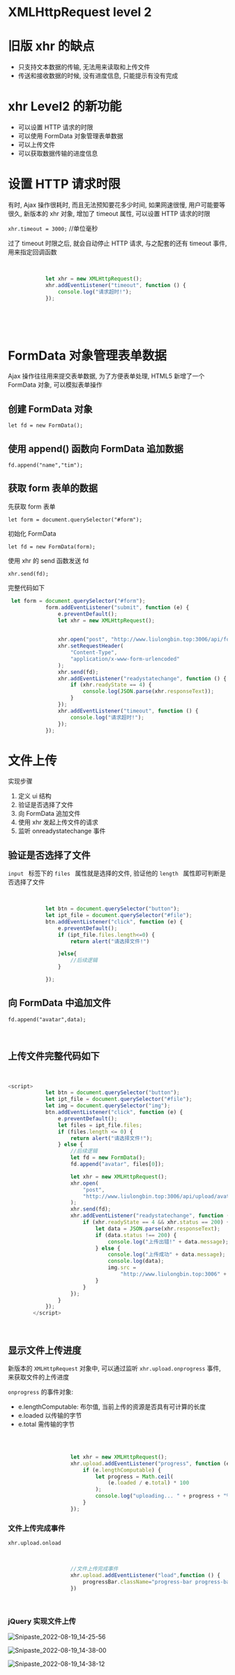 # XMLHttpRequest level 2

# 旧版 xhr 的缺点

* 只支持文本数据的传输, 无法用来读取和上传文件
* 传送和接收数据的时候, 没有进度信息, 只能提示有没有完成

# xhr Level2 的新功能

* 可以设置 HTTP 请求的时限
* 可以使用 FormData 对象管理表单数据
* 可以上传文件
* 可以获取数据传输的进度信息

# 设置 HTTP 请求时限

有时, Ajax 操作很耗时, 而且无法预知要花多少时间, 如果网速很慢, 用户可能要等很久, 新版本的 xhr 对象, 增加了 timeout 属性, 可以设置 HTTP 请求的时限

`xhr.timeout = 3000;` //单位毫秒

过了 timeout 时限之后, 就会自动停止 HTTP 请求, 与之配套的还有 timeout 事件, 用来指定回调函数

‍

```js
            let xhr = new XMLHttpRequest();
            xhr.addEventListener("timeout", function () {
                console.log("请求超时!");
            });
```

‍

‍

# FormData 对象管理表单数据

Ajax 操作往往用来提交表单数据, 为了方便表单处理, HTML5 新增了一个 FormData 对象, 可以模拟表单操作

## 创建 FormData 对象

`let fd = new FormData();`

## 使用 append() 函数向 FormData 追加数据

`fd.append("name","tim");`

## 获取 form 表单的数据

先获取 form 表单

`let form = document.querySelector("#form");`

初始化 FormData

`let fd = new FormData(form);`

使用 xhr 的 send 函数发送 fd

`xhr.send(fd);`

完整代码如下

```js
 let form = document.querySelector("#form");
            form.addEventListener("submit", function (e) {
                e.preventDefault();
                let xhr = new XMLHttpRequest();
              

                xhr.open("post", "http://www.liulongbin.top:3006/api/formdata");
                xhr.setRequestHeader(
                    "Content-Type",
                    "application/x-www-form-urlencoded"
                );
                xhr.send(fd);
                xhr.addEventListener("readystatechange", function () {
                    if (xhr.readyState == 4) {
                        console.log(JSON.parse(xhr.responseText));
                    }
                });
                xhr.addEventListener("timeout", function () {
                    console.log("请求超时!");
                });
            });
```

# 文件上传

实现步骤

1. 定义 ui 结构
2. 验证是否选择了文件
3. 向 FormData 追加文件
4. 使用 xhr 发起上传文件的请求
5. 监听 onreadystatechange 事件

## 验证是否选择了文件

`input ​` 标签下的 `files ​` 属性就是选择的文件, 验证他的 `length ​` 属性即可判断是否选择了文件

‍

```js
            let btn = document.querySelector("button");
            let ipt_file = document.querySelector("#file");
            btn.addEventListener("click", function (e) {
                e.preventDefault();
                if (ipt_file.files.length<=0) {
                    return alert("请选择文件!")

                }else{
                    //后续逻辑
                }

            });
```

## 向 FormData 中追加文件

`fd.append("avatar",data);`

‍

## 上传文件完整代码如下

‍

```js
<script>
            let btn = document.querySelector("button");
            let ipt_file = document.querySelector("#file");
            let img = document.querySelector("img");
            btn.addEventListener("click", function (e) {
                e.preventDefault();
                let files = ipt_file.files;
                if (files.length <= 0) {
                    return alert("请选择文件!");
                } else {
                    //后续逻辑
                    let fd = new FormData();
                    fd.append("avatar", files[0]);

                    let xhr = new XMLHttpRequest();
                    xhr.open(
                        "post",
                        "http://www.liulongbin.top:3006/api/upload/avatar"
                    );
                    xhr.send(fd);
                    xhr.addEventListener("readystatechange", function () {
                        if (xhr.readyState == 4 && xhr.status == 200) {
                            let data = JSON.parse(xhr.responseText);
                            if (data.status !== 200) {
                                console.log("上传出错!" + data.message);
                            } else {
                                console.log("上传成功" + data.message);
                                console.log(data);
                                img.src =
                                    "http://www.liulongbin.top:3006" + data.url;
                            }
                        }
                    });
                }
            });
        </script>
```

‍

## 显示文件上传进度

新版本的 `XMLHttpRequest` 对象中, 可以通过监听 `xhr.upload.onprogress` 事件, 来获取文件的上传进度

`onprogress` 的事件对象:

* e.lengthComputable: 布尔值, 当前上传的资源是否具有可计算的长度
* e.loaded 以传输的字节
* e.total 需传输的字节

‍

```js

                    let xhr = new XMLHttpRequest();
                    xhr.upload.addEventListener("progress", function (e) {
                        if (e.lengthComputable) {
                            let progress = Math.ceil(
                                (e.loaded / e.total) * 100
                            );
                            console.log("uploading... " + progress + "%");
                        }
                    });
```

### 文件上传完成事件

`xhr.upload.onload`

‍

```js
                    //文件上传完成事件
                    xhr.upload.addEventListener("load",function () {
                        progressBar.className="progress-bar progress-bar-success";
                    })
```

‍

### jQuery 实现文件上传

![Snipaste_2022-08-19_14-25-56](assets/Snipaste_2022-08-19_14-25-56-20220819142614-11r80ul.png)​

![Snipaste_2022-08-19_14-38-00](assets/Snipaste_2022-08-19_14-38-00-20220819143802-411y6kr.png)​

![Snipaste_2022-08-19_14-38-12](assets/Snipaste_2022-08-19_14-38-12-20220819143815-fwpfpx5.png)​
